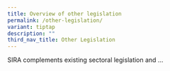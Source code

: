 ```yaml
---
title: Overview of other legislation
permalink: /other-legislation/
variant: tiptap
description: ""
third_nav_title: Other Legislation
---
```

<p>SIRA complements existing sectoral legislation and …</p>